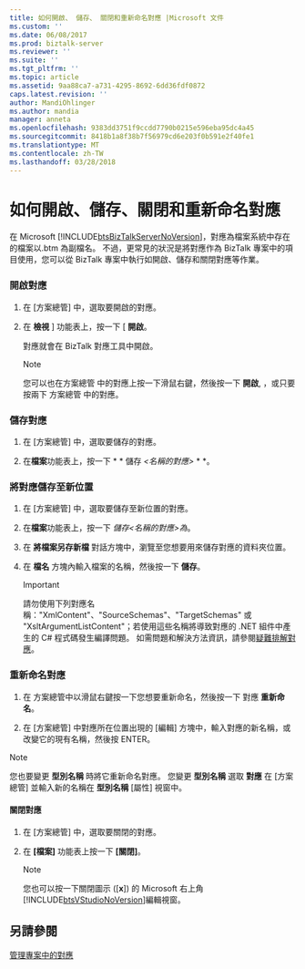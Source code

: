 ```yaml
---
title: 如何開啟、 儲存、 關閉和重新命名對應 |Microsoft 文件
ms.custom: ''
ms.date: 06/08/2017
ms.prod: biztalk-server
ms.reviewer: ''
ms.suite: ''
ms.tgt_pltfrm: ''
ms.topic: article
ms.assetid: 9aa88ca7-a731-4295-8692-6dd36fdf0872
caps.latest.revision: ''
author: MandiOhlinger
ms.author: mandia
manager: anneta
ms.openlocfilehash: 9383dd3751f9ccdd7790b0215e596eba95dc4a45
ms.sourcegitcommit: 8418b1a8f38b7f56979cd6e203f0b591e2f40fe1
ms.translationtype: MT
ms.contentlocale: zh-TW
ms.lasthandoff: 03/28/2018
---
```

# <a name="how-to-open-save-close-and-rename-maps"></a>如何開啟、儲存、關閉和重新命名對應
在 Microsoft [!INCLUDE[btsBizTalkServerNoVersion](../includes/btsbiztalkservernoversion-md.md)]，對應為檔案系統中存在的檔案以.btm 為副檔名。 不過，更常見的狀況是將對應作為 BizTalk 專案中的項目使用，您可以從 BizTalk 專案中執行如開啟、儲存和關閉對應等作業。  
  
### <a name="to-open-a-map"></a>開啟對應  
  
1.  在 [方案總管] 中，選取要開啟的對應。  
  
2.  在 **檢視** ] 功能表上，按一下 [ **開啟**。  
  
     對應就會在 BizTalk 對應工具中開啟。  
  
    > [!NOTE]
    >  您可以也在方案總管 中的對應上按一下滑鼠右鍵，然後按一下 **開啟**, ，或只要按兩下 方案總管 中的對應。  
  
### <a name="to-save-a-map"></a>儲存對應  
  
1.  在 [方案總管] 中，選取要儲存的對應。  
  
2.  在**檔案**功能表上，按一下 * * 儲存 *\<名稱的對應\>* * *。  
  
### <a name="to-save-a-map-to-a-new-location"></a>將對應儲存至新位置  
  
1.  在 [方案總管] 中，選取要儲存至新位置的對應。  
  
2.  在**檔案**功能表上，按一下 **儲存*\<名稱的對應\>*為**。  
  
3.  在 **將檔案另存新檔** 對話方塊中，瀏覽至您想要用來儲存對應的資料夾位置。  
  
4.  在 **檔名** 方塊內輸入檔案的名稱，然後按一下  **儲存**。  
  
    > [!IMPORTANT]
    >  請勿使用下列對應名稱："XmlContent"、"SourceSchemas"、"TargetSchemas" 或 "XsltArgumentListContent"；若使用這些名稱將導致對應的 .NET 組件中產生的 C# 程式碼發生編譯問題。 如需問題和解決方法資訊，請參閱[疑難排解對應](../core/troubleshooting-maps.md)。  
  
### <a name="to-rename-a-map"></a>重新命名對應  
  
1.  在 方案總管中以滑鼠右鍵按一下您想要重新命名，然後按一下 對應 **重新命名**。  
  
2.  在 [方案總管] 中對應所在位置出現的 [編輯] 方塊中，輸入對應的新名稱，或改變它的現有名稱，然後按 ENTER。  
  
> [!NOTE]
>  您也要變更 **型別名稱** 時將它重新命名對應。 您變更 **型別名稱** 選取 **對應** 在 [方案總管] 並輸入新的名稱在 **型別名稱** [屬性] 視窗中。  
  
#### <a name="to-close-a-map"></a>關閉對應  
  
1.  在 [方案總管] 中，選取要關閉的對應。  
  
2.  在 **[檔案]** 功能表上按一下 **[關閉]**。  
  
    > [!NOTE]
    >  您也可以按一下關閉圖示 ([**x**]) 的 Microsoft 右上角[!INCLUDE[btsVStudioNoVersion](../includes/btsvstudionoversion-md.md)]編輯視窗。  
  
## <a name="see-also"></a>另請參閱  
 [管理專案中的對應](../core/managing-maps-within-projects.md)